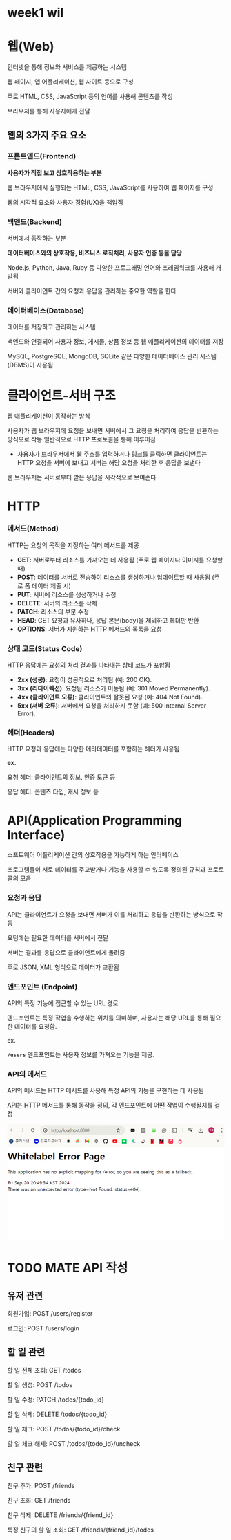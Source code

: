 # week1 wil

# 웹(Web)

인터넷을 통해 정보와 서비스를 제공하는 시스템

웹 페이지, 앱 어플리케이션, 웹 사이트 등으로 구성

주로 HTML, CSS, JavaScript 등의 언어를 사용해 콘텐츠를 작성

브라우저를 통해 사용자에게 전달

## 웹의 3가지 주요 요소

### 프론트엔드(Frontend)

**사용자가 직접 보고 상호작용하는 부분**

웹 브라우저에서 실행되는 HTML, CSS, JavaScript를 사용하여 웹 페이지를 구성

웹의 시각적 요소와 사용자 경험(UX)을 책임짐

### 백엔드(Backend)

서버에서 동작하는 부분

**데이터베이스와의 상호작용, 비즈니스 로직처리, 사용자 인증 등을 담당**

Node.js, Python, Java, Ruby 등 다양한 프로그래밍 언어와 프레임워크를 사용해 개발됨

서버와 클라이언트 간의 요청과 응답을 관리하는 중요한 역할을 한다

### 데이터베이스(Database)

데이터를 저장하고 관리하는 시스템

백엔드와 연결되어 사용자 정보, 게시물, 상품 정보 등 웹 애플리케이션의 데이터를 저장

MySQL, PostgreSQL, MongoDB, SQLite 같은 다양한 데이터베이스 관리 시스템(DBMS)이 사용됨

# 클라이언트-서버 구조

웹 애플리케이션이 동작하는 방식

사용자가 웹 브라우저에 요청을 보내면 서버에서 그 요청을 처리하여 응답을 반환하는 방식으로 작동 일반적으로 HTTP 프로토콜을 통해 이루어짐

- 사용자가 브라우저에서 웹 주소를 입력하거나 링크를 클릭하면 클라이언트는 HTTP 요청을 서버에 보내고 서버는 해당 요청을 처리한 후 응답을 보낸다

웹 브라우저는 서버로부터 받은 응답을 시각적으로 보여준다

# HTTP

### **메서드(Method)**

HTTP는 요청의 목적을 지정하는 여러 메서드를 제공

- **GET**: 서버로부터 리소스를 가져오는 데 사용됨 (주로 웹 페이지나 이미지를 요청할 때)
- **POST**: 데이터를 서버로 전송하여 리소스를 생성하거나 업데이트할 때 사용됨 (주로 폼 데이터 제출 시)
- **PUT**: 서버에 리소스를 생성하거나 수정
- **DELETE**: 서버의 리소스를 삭제
- **PATCH**: 리소스의 부분 수정
- **HEAD**: GET 요청과 유사하나, 응답 본문(body)을 제외하고 헤더만 반환
- **OPTIONS**: 서버가 지원하는 HTTP 메서드의 목록을 요청

### **상태 코드(Status Code)**

HTTP 응답에는 요청의 처리 결과를 나타내는 상태 코드가 포함됨

- **2xx (성공)**: 요청이 성공적으로 처리됨 (예: 200 OK).
- **3xx (리다이렉션)**: 요청된 리소스가 이동됨 (예: 301 Moved Permanently).
- **4xx (클라이언트 오류)**: 클라이언트의 잘못된 요청 (예: 404 Not Found).
- **5xx (서버 오류)**: 서버에서 요청을 처리하지 못함 (예: 500 Internal Server Error).

### **헤더(Headers)**

HTTP 요청과 응답에는 다양한 메타데이터를 포함하는 헤더가 사용됨

**ex.** 

요청 헤더: 클라이언트의 정보, 인증 토큰 등

응답 헤더: 콘텐츠 타입, 캐시 정보 등

# API(Application Programming Interface)

소프트웨어 어플리케이션 간의 상호작용을 가능하게 하는 인터페이스

프로그램들이 서로 데이터를 주고받거나 기능을 사용할 수 있도록 정의된 규칙과 프로토콜의 모음

### 요청과 응답

API는 클라이언트가 요청을 보내면 서버가 이를 처리하고 응답을 반환하는 방식으로 작동

요텅에는 필요한 데이터를 서버에서 전달

서버는 결과를 응답으로 클라이언트에게 돌려줌

주로 JSON, XML 형식으로 데이터가 교환됨

### **엔드포인트 (Endpoint)**

API의 특정 기능에 접근할 수 있는 URL 경로

엔드포인트는 특정 작업을 수행하는 위치를 의미하며, 사용자는 해당 URL을 통해 필요한 데이터를 요청함. 

ex.

**`/users`** 엔드포인트는 사용자 정보를 가져오는 기능을 제공.

### API의 메서드

API의 메서드는 HTTP 메서드를 사용해 특정 API의 기능을 구현하는 데 사용됨

API는 HTTP 메서드를 통해 동작을 정의, 각 엔드포인트에 어떤 작업이 수행될지를 결정

![image.png](image.png)

# TODO MATE API 작성

## 유저 관련

회원가입: POST /users/register

로그인: POST /users/login

## 할 일 관련

할 일 전체 조회: GET /todos

할 일 생성: POST /todos

할 일 수정: PATCH /todos/{todo_id}

할 일 삭제: DELETE /todos/{todo_id}

할 일 체크: POST /todos/{todo_id}/check

할 일 체크 해제: POST /todos/{todo_id}/uncheck

## 친구 관련

친구 추가: POST /friends

친구 조회: GET /friends

친구 삭제: DELETE /friends/{friend_id}

특정 친구의 할 일 조회: GET /friends/{friend_id}/todos
